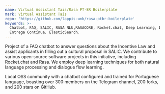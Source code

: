 ```yaml
---
name: Virtual Assistant Tais/Rasa PT-BR Boilerplate
mark: Virtual Assistant Tais
repo: 'https://github.com/lappis-unb/rasa-ptbr-boilerplate'
keywords: >-
  Chatbot, FAQ, SALIC, RASA NLU,RASACORE, Rocket.chat, Deep Learning, DevOps,
  Entrega Contínua, ElasticSearch.
---
```


Project of a FAQ chatbot to answer questions about the Incentive Law and assist applicants in filling out a cultural proposal in SALIC. We contribute to various open-source software projects in this initiative, including Rocket.chat and Rasa. We employ deep learning techniques for both natural language processing and dialogue flow learning.

Local OSS community with a chatbot configured and trained for Portuguese language, boasting over 300 members on the Telegram channel, 200 forks, and 200 stars on GitHub.